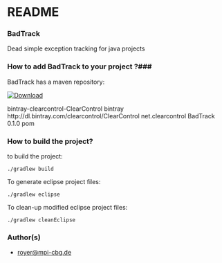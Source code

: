 # README #

### BadTrack ###

Dead simple exception tracking for java projects

### How to add BadTrack to your project ?###

BadTrack has a maven repository:

[ ![Download](https://api.bintray.com/packages/clearcontrol/ClearControl/BadTrack/images/download.svg) ](https://bintray.com/clearcontrol/ClearControl/BadTrack/_latestVersion)

<repository>
    <id>bintray-clearcontrol-ClearControl</id>
    <name>bintray</name>
    <url>http://dl.bintray.com/clearcontrol/ClearControl</url>
</repository>

<dependency>
  <groupId>net.clearcontrol</groupId>
  <artifactId>BadTrack</artifactId>
  <version>0.1.0</version>
  <type>pom</type>
</dependency>

### How to build the project? ###

to build the project:

    ./gradlew build

To generate eclipse project files:

    ./gradlew eclipse

To clean-up modified eclipse project files:

    ./gradlew cleanEclipse


### Author(s) ###

* royer@mpi-cbg.de
